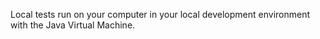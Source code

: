 Local tests run on your computer in your local development environment with the Java Virtual Machine.
